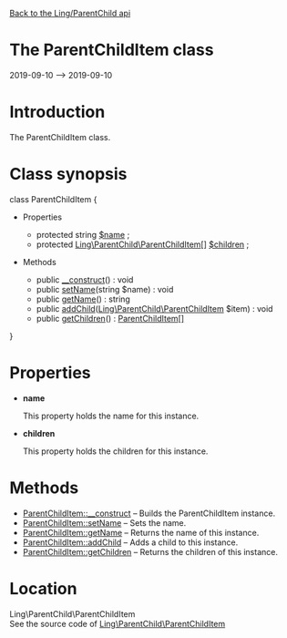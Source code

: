 [Back to the Ling/ParentChild api](https://github.com/lingtalfi/ParentChild/blob/master/doc/api/Ling/ParentChild.md)



The ParentChildItem class
================
2019-09-10 --> 2019-09-10






Introduction
============

The ParentChildItem class.



Class synopsis
==============


class <span class="pl-k">ParentChildItem</span>  {

- Properties
    - protected string [$name](#property-name) ;
    - protected [Ling\ParentChild\ParentChildItem[]](https://github.com/lingtalfi/ParentChild/blob/master/doc/api/Ling/ParentChild/ParentChildItem.md) [$children](#property-children) ;

- Methods
    - public [__construct](https://github.com/lingtalfi/ParentChild/blob/master/doc/api/Ling/ParentChild/ParentChildItem/__construct.md)() : void
    - public [setName](https://github.com/lingtalfi/ParentChild/blob/master/doc/api/Ling/ParentChild/ParentChildItem/setName.md)(string $name) : void
    - public [getName](https://github.com/lingtalfi/ParentChild/blob/master/doc/api/Ling/ParentChild/ParentChildItem/getName.md)() : string
    - public [addChild](https://github.com/lingtalfi/ParentChild/blob/master/doc/api/Ling/ParentChild/ParentChildItem/addChild.md)([Ling\ParentChild\ParentChildItem](https://github.com/lingtalfi/ParentChild/blob/master/doc/api/Ling/ParentChild/ParentChildItem.md) $item) : void
    - public [getChildren](https://github.com/lingtalfi/ParentChild/blob/master/doc/api/Ling/ParentChild/ParentChildItem/getChildren.md)() : [ParentChildItem[]](https://github.com/lingtalfi/ParentChild/blob/master/doc/api/Ling/ParentChild/ParentChildItem.md)

}




Properties
=============

- <span id="property-name"><b>name</b></span>

    This property holds the name for this instance.
    
    

- <span id="property-children"><b>children</b></span>

    This property holds the children for this instance.
    
    



Methods
==============

- [ParentChildItem::__construct](https://github.com/lingtalfi/ParentChild/blob/master/doc/api/Ling/ParentChild/ParentChildItem/__construct.md) &ndash; Builds the ParentChildItem instance.
- [ParentChildItem::setName](https://github.com/lingtalfi/ParentChild/blob/master/doc/api/Ling/ParentChild/ParentChildItem/setName.md) &ndash; Sets the name.
- [ParentChildItem::getName](https://github.com/lingtalfi/ParentChild/blob/master/doc/api/Ling/ParentChild/ParentChildItem/getName.md) &ndash; Returns the name of this instance.
- [ParentChildItem::addChild](https://github.com/lingtalfi/ParentChild/blob/master/doc/api/Ling/ParentChild/ParentChildItem/addChild.md) &ndash; Adds a child to this instance.
- [ParentChildItem::getChildren](https://github.com/lingtalfi/ParentChild/blob/master/doc/api/Ling/ParentChild/ParentChildItem/getChildren.md) &ndash; Returns the children of this instance.





Location
=============
Ling\ParentChild\ParentChildItem<br>
See the source code of [Ling\ParentChild\ParentChildItem](https://github.com/lingtalfi/ParentChild/blob/master/ParentChildItem.php)



